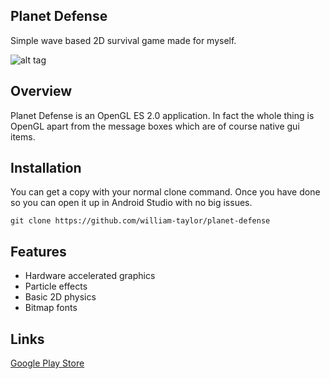## Planet Defense

Simple wave based 2D survival game made for myself.

![alt tag](http://www.williamsamtaylor.co.uk/images/projects/planet-defense2.jpg)

## Overview

Planet Defense is an OpenGL ES 2.0 application. In fact the whole thing is OpenGL apart from
the message boxes which are of course native gui items.

## Installation

You can get a copy with your normal clone command. Once you have done so you can open it up in Android Studio with no big issues.

``` git clone https://github.com/william-taylor/planet-defense ```

## Features

* Hardware accelerated graphics
* Particle effects
* Basic 2D physics
* Bitmap fonts
 
## Links

[Google Play Store](https://play.google.com/store/apps/details?id=com.planetDefense)
